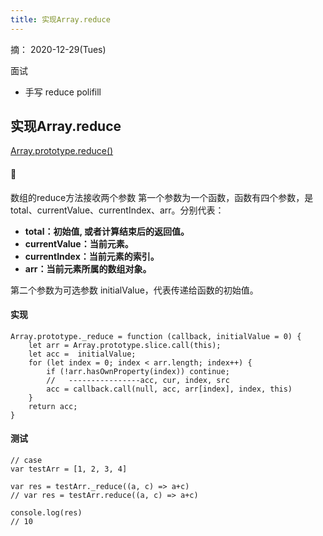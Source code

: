 ```yaml
---
title: 实现Array.reduce
---
```


摘： 2020-12-29(Tues)

面试

- 手写 reduce polifill

## 实现Array.reduce
[Array.prototype.reduce()](https://developer.mozilla.org/zh-CN/docs/Web/JavaScript/Reference/Global_Objects/Array/Reduce)
#### 📢
数组的reduce方法接收两个参数
第一个参数为一个函数，函数有四个参数，是total、currentValue、currentIndex、arr。分别代表：

- **total：初始值, 或者计算结束后的返回值。**
- **currentValue：当前元素。**
- **currentIndex：当前元素的索引。**
- **arr：当前元素所属的数组对象。**

第二个参数为可选参数 initialValue，代表传递给函数的初始值。


#### 实现
```
Array.prototype._reduce = function (callback, initialValue = 0) {
    let arr = Array.prototype.slice.call(this);
    let acc =  initialValue;
    for (let index = 0; index < arr.length; index++) {
        if (!arr.hasOwnProperty(index)) continue;
        //   ----------------acc, cur, index, src
        acc = callback.call(null, acc, arr[index], index, this)
    }
    return acc;
}
```


#### 测试
```
// case
var testArr = [1, 2, 3, 4]

var res = testArr._reduce((a, c) => a+c)
// var res = testArr.reduce((a, c) => a+c)

console.log(res)
// 10
```
